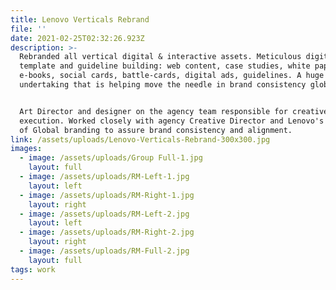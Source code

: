 ```yaml
---
title: Lenovo Verticals Rebrand
file: ''
date: 2021-02-25T02:32:26.923Z
description: >-
  Rebranded all vertical digital & interactive assets. Meticulous digital
  template and guideline building: web content, case studies, white papers,
  e-books, social cards, battle-cards, digital ads, guidelines. A huge
  undertaking that is helping move the needle in brand consistency globally.


  Art Director and designer on the agency team responsible for creative
  execution. Worked closely with agency Creative Director and Lenovo's Director
  of Global branding to assure brand consistency and alignment.
link: /assets/uploads/Lenovo-Verticals-Rebrand-300x300.jpg
images:
  - image: /assets/uploads/Group Full-1.jpg
    layout: full
  - image: /assets/uploads/RM-Left-1.jpg
    layout: left
  - image: /assets/uploads/RM-Right-1.jpg
    layout: right
  - image: /assets/uploads/RM-Left-2.jpg
    layout: left
  - image: /assets/uploads/RM-Right-2.jpg
    layout: right
  - image: /assets/uploads/RM-Full-2.jpg
    layout: full
tags: work
---
```


